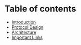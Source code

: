 # Table of contents

* [Introduction](README.md)
* [Protocol Design](protocol-design.md)
* [Architecture](architecture.md)
* [Important Links](important-links.md)
